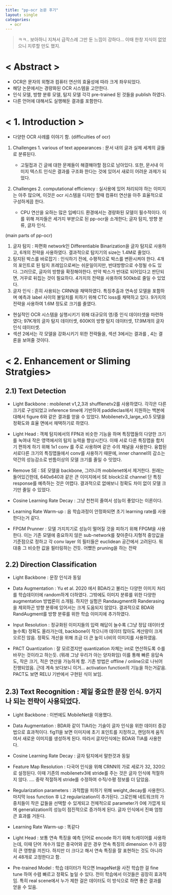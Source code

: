 ```yaml
---
title: "pp-ocr 논문 후기"
layout: single
categories:
  - ocr
---
```

> ㅋㅋ.. 보아하니 지쳐서 급작스레 그만 둔 느낌이 강하다... 이때 한창 지식이 없었으니 지루할 만도 했지.

# < Abstract >
- OCR은 문자의 외형과 컴퓨터 연산의 효율성에 따라 크게 좌우되었다.
- 해당 논문에서는 경량화된 OCR 시스템을 고안한다.
- 인식 모델, 방향 분류 모델, 탐지 모델 각각 pre-trained 된 것들을 publish 하였다.
- 다른 언어에 대해서도 실행해둔 결과를 포함한다.

# < 1. Introduction >
- 다양한 OCR 사례를 이야기 함.
(difficulties of ocr)
1) Challenges 1. various of text appearances : 문서 내의 글과 실제 세계의 글들로 분류된다.
    - 고밀접과 긴 글에 대한 문제들이 해결해야할 점으로 남아있다. 또한, 문서내 이미지 텍스트 인식은 결과를 구조화 한다는 것에 있어서 새로이 어려운 과제가 되었다.

2) Challenges 2. computational efficiency : 실사용에 있어 처리되야 하는 이미지는 아주 많으며, 이것은 ocr 시스템을 디자인 할때 컴퓨터 연산을 아주 효율적으로 구성하게끔 한다.
    - CPU 연산을 요하는 많은 임베디드 환경에서는 경량화된 모델이 필수적이다. 이를 위해 저자들은 세가지 부분으로 된 pp-ocr을 소개한다; 글자 탐지, 방향 분류, 글자 인식.

(main parts of pp-ocr)
1) 글자 탐지 : 파편화 network인 Differentiable Binarization을 글자 탐지로 사용하고, 6개의 전략을 사용하였다. 결과적으로 탐지기의 size는 1.4M로 줄었다.
2) 탐지된 박스를 바로잡기 : 인식하기 전에, 수평적으로 박스를 변환시켜야 한다. 4개의 포인트로 된 탐지 프레임으로써는 쉬운일이지만, 반대방향으로 수정될 수도 있다. 그러므로, 글자의 방향을 확정해야한다. 만약 박스가 반대로 되어있다고 판단되면, 거꾸로 뒤집는 것이 필요하다.
4가지의 전략을 사용하여 500kb로 줄일 수 있었다.
3) 글자 인식 : 흔히 사용되는 CRNN을 채택하였다. 특징추출과 연속성 모델을 포함하며 예측과 label 사이의 불일치를 피하기 위해 CTC loss를 채택하고 있다. 9가지의 전략을 사용하여 1.6M 정도로 크기를 줄였다.

- 현실적인 OCR 시스템을 실행시키기 위해 대규모의  영/중 인식 데이터셋을 마련하였다; 97K개의 글자 탐지 데이터셋, 600K의 방향 탐지 데이터셋, 17.9M개의 글자 인식 데이터셋.
- 섹션 2에서는 각 모델을 강화시키기 위한 전략들을, 섹션 3에서는 결과를 , 4는 결론을 보여줄 것이다.

# < 2. Enhancement or Sliming Stratgies>
## 2.1) Text Detection
- Light Backbone : mobilenet v1,2,3과 shufflenetv2를 사용하였다. 각각은 다른 크기로 구성되었고 inference time에 기반하여 paddleclas에서 지원하는 백본에 대해서 figure 6와 같은 결과를 얻을 수 있었다. Mobilenetv3_large_x0.5 모델을 정확도와 효율 면에서 채택하기로 하였다.
- Light Head : 객체 탐지에서의 FPN과 비슷한 기능을 하며 특징맵들의 다양한 크기를 녹여내 작은 영역에서의 탐지 능력을 향상시킨다. 이때 서로 다른 특징맵을 합치기 편하게 하기 위해 1x1 conv 를 주로 사용하며 같은 수의 채널을 사용한다. 융합된 서로다른 크기의 특징맵들에서 conv를 사용하기 때문에, inner channel의 감소는 약간의 성능감소로 반틈이상의 모델 크기를 줄일 수 잇었다.

- Remove SE : SE 모델을 backbone, 그러니까 mobilenet에서 제거한다. 원래는 들어있긴한데, 640x640과 같은 큰 이미지에서 SE block으로 channel 단 특징 response를 예측하는 것은 어렵다. 결과적으로 없애보니 정확도 차이 없이 모델 크기만 줄일 수 있었다.
- Cosine Learning Rate Decay : 그냥 천천히 줄여서 성능이 좋았다는 이론이다.
- Learning Rate Warm-up : 음 학습과정이 안정화되면 초기 learning rate를 사용한다는거 같다.
- FPGM Prunner : 모델 가지치기로 성능이 떨어질 것을 피하기 위해 FPGM을 사용한다. 이는 기존 모델에 중요하지 않은 sub-network를 찾아준다.지형적 중앙값을 기준점으로 정하고 각 conv layer 의 필터들은 euclidean 공간에서 고려된다. 뭐 대충 그 비슷한 값을 필터링하는 건듯. 어쨌든 pruning을 하는 전략

## 2.2) Direction Classification
- Light Backbone : 문장 인식과 동일
- Data Augmentation : Yu et al. 2020 에서 BDA라고 불리는 다양한 이미지 처리를 학습데이터에 random하게 더하였다. 그밖에도 이미지 분류를 위한 다양한 augmentation 방법론이 소개됨. 하지만 실험은 Randaugment와 Randerasing을 제외하곤 방향 분류에 있어서는 크게 도움되지 않았다.  결과적으로 BDA와 RandAugment를 방향 분류를 위한 학습 이미지에 추가하였다.
- Input Resolution : 정규화된 이미지들의 입력 해답이 늘수록 (그냥 정답 데이터셋 늘수록) 정확도 올라가는데, backbone이 작으니까  데이터 많아도 계산량이 크게 오르진 않음.  정확도 개선을 위해 조금 더 큰 높이 너비의 이미지를 사용하였음.

- PACT Quantization : 잘 모르겠지만 quantization 자체는 int로 연산하도록 수를 바꾸는 것이라고 하는듯. (뭐래 그냥 우리가 아는 양자화임) 이를 통해 빠른 응답속도, 작은 크기, 적은 연산을 가능하게 함. 기존 방법은 offline / online으로 나뉘어 진행되었음.
근데 계속 보다보니 이거... activation function의 기능을 하는거같음. PACT도 보면 RELU 기반에서 구현된 식이 보임.

## 2.3) Text Recognition : 제일 중요한 문장 인식. 9가지나 되는 전략이 사용되었다. 
- Light Backbone : 이번에도 MobileNet을 이용했다.
- Data Augmentation : BDA와 같이 TIA라는 기술이 글자 인식을 위한 데이터 증강법으로 효과적이다. fig11을 보면 이미지에 초기 포인트를 지정하고, 랜덤하게 움직여서 새로운 이미지를 생성하게 된다. 따라서 글자인식에는 BDA와 TIA를 사용한다.
- Cosine Learning Rate Decay : 글자 탐지에서 말한것과 동일
- Feature Map Resolution : 다국어 인식을 위해 CRNN의 가로 세로가 32, 320으로 설정된다. 이때 기존의 mobilenetv3에 stride를 주는 것은 글자 인식에 적절하지 않다. .... 중략 적절하게 stride를 수정하여 수직/수평 정보를 더 담았음.

- Regularization parameters : 과적합을 피하기 위해 weight_decay를 사용한다. 마지막 loss function 후 L2 regularization이 추가된다. 그로인해 네트워크의 가중치들이 작은 값들을 선택할 수 있게되고 전체적으로 parameter가 0에 가깝게 되며 generalization의 성능이 점진적으로 증가하게 된다. 글자 인식에서 진짜 엄청 큰 효과를 거둔다.
- Learning Rate Warm-up : 똑같다 
- Light Head : 보통 연속 특징을 예측 단어로 encode 하기 위해 fc레이어를 사용하는데, 이때 단어 개수가 많은 중국어와 같은 경우 연속 특징의 dimension 수가 굉장히 큰 영향을 끼친다. 하지만 더 크다고 해서 연속 특징을 잘 표현하는 것도 아니라서 48개로 고정한다고 함.
- Pre-trained Model : 학습 데이터가 작으면 ImageNet을 사전 학습한 걸 fine tune 하여 수렴 빠르고 정확도 높일 수 있다. 전이 학습에서 이것들은 굉장히 효과적임. 특히 real scene에서 누가 제한 걸은 데이터도 이 방식으로 하면 좋은 결과를 얻을 수 있음.